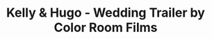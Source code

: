 ---
title: Kelly & Hugo - Wedding Trailer by Color Room Films
link: https://player.vimeo.com/video/181859869?color=26a69a&title=0&byline=0&portrait=0
---